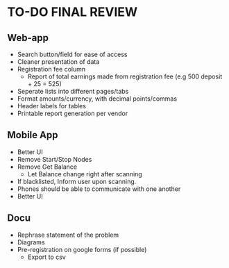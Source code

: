 # TO-DO FINAL REVIEW

## Web-app
* Search button/field for ease of access
* Cleaner presentation of data
* Registration fee column
    * Report of total earnings made from registration fee (e.g 500 deposit + 25 = 525)
* Seperate lists into different pages/tabs
* Format amounts/currency, with decimal points/commas
* Header labels for tables
* Printable report generation per vendor

## Mobile App
* Better UI
* Remove Start/Stop Nodes
* Remove Get Balance
    * Let Balance change right after scanning
* If blacklisted, Inform user upon scanning.
* Phones should be able to communicate with one another
* Better UI

## Docu
* Rephrase statement of the problem
* Diagrams
* Pre-registration on google forms (if possible)
    * Export to csv